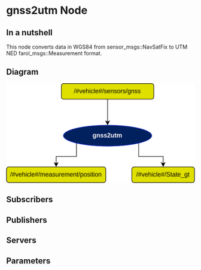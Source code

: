 # gnss2utm Node

## In a nutshell
This node converts data in WGS84 from sensor_msgs::NavSatFix to UTM NED farol_msgs::Measurement format.

## Diagram
![Gnss2Utm Diagram](img/gnss2utm.png)

## Subscribers

## Publishers

## Servers

## Parameters

